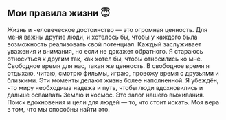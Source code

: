 Мои правила жизни 😇
-
Жизнь и человеческое достоинство — это огромная ценность.
Для меня важны другие люди, и хотелось бы, чтобы у каждого была возможность реализовать свой потенциал.
Каждый заслуживает уважения и внимания, но если не докажет обратного. Я стараюсь относиться к другим так, как хотел бы, чтобы относились ко мне.
Свободное время для нас, такая же ценность. В свободное время я отдыхаю, читаю, смотрю фильмы, играю, провожу время с друзьями и близкими. Эти моменты делают жизнь более наполненной.
Я убеждён, что миру необходима надежа и путь, чтобы люди вдохновились и дальше осваивать Землю и космос. Это залог нашего выживания.
Поиск вдохновения и цели для людей — то, что стоит искать. Моя вера в том, что мы способны найти это.